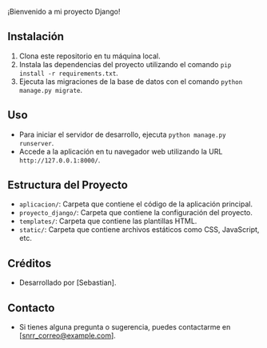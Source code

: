 ¡Bienvenido a mi proyecto Django!

## Instalación
1. Clona este repositorio en tu máquina local.
2. Instala las dependencias del proyecto utilizando el comando `pip install -r requirements.txt`.
3. Ejecuta las migraciones de la base de datos con el comando `python manage.py migrate`.

## Uso
- Para iniciar el servidor de desarrollo, ejecuta `python manage.py runserver`.
- Accede a la aplicación en tu navegador web utilizando la URL `http://127.0.0.1:8000/`.

## Estructura del Proyecto
- `aplicacion/`: Carpeta que contiene el código de la aplicación principal.
- `proyecto_django/`: Carpeta que contiene la configuración del proyecto.
- `templates/`: Carpeta que contiene las plantillas HTML.
- `static/`: Carpeta que contiene archivos estáticos como CSS, JavaScript, etc.

## Créditos
- Desarrollado por [Sebastian].

## Contacto
- Si tienes alguna pregunta o sugerencia, puedes contactarme en [snrr_correo@example.com].